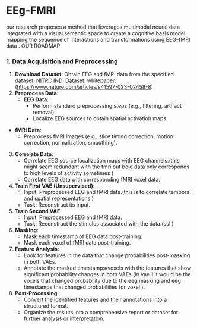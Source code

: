 # EEg-FMRI
our research proposes a method that leverages multimodal neural data integrated with a visual semantic space to create a cognitive basis model  mapping the sequence of interactions and transformations using EEG–fMRI data  .
OUR ROADMAP:
### 1. Data Acquisition and Preprocessing
1. **Download Dataset**: Obtain EEG and fMRI data from the specified dataset: [NITRC INDI Dataset](https://fcon_1000.projects.nitrc.org/indi/retro/nat_view.html). whitepaper: (https://www.nature.com/articles/s41597-023-02458-8)
2. **Preprocess Data**:
   - **EEG Data**:
     - Perform standard preprocessing steps (e.g., filtering, artifact removal).
     - Localize EEG sources to obtain spatial activation maps.
 - **fMRI Data**:
     - Preprocess fMRI images (e.g., slice timing correction, motion correction, normalization, smoothing).
3. **Correlate Data**:
   - Correlate EEG source localization maps with EEG channels.(this might seem redundant with the fmri but bold data only corresponds to high levels of activity sometimes  )
   - Correlate EEG data with corresponding fMRI voxel data.
4. **Train First VAE (Unsupervised)**:
   - Input: Preprocessed EEG and fMRI data.(this is to correlate temporal and spatial representations )
   - Task: Reconstruct its input.
5. **Train Second VAE**:
   - Input: Preprocessed EEG and fMRI data.
   - Task: Reconstruct the stimulus associated with the data.(ssl )
6. **Masking**:
   - Mask each timestamp of EEG data post-training.
   - Mask each voxel of fMRI data post-training.
7. **Feature Analysis**:
   - Look for features in the data that change probabilities post-masking in both VAEs.
   - Annotate the masked timestamps/voxels with the features that show significant probability changes in both VAEs.(in vae 1 it would be the voxels that changed probability due to the eeg 
     masking and eeg timestamps that changed probabilities for voxel ).
8. **Post-Processing**:
   - Convert the identified features and their annotations into a structured format.
   - Organize the results into a comprehensive report or dataset for further analysis or interpretation.


